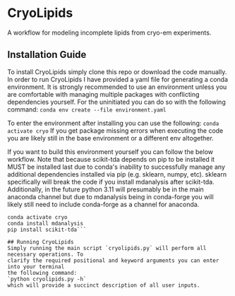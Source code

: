 # CryoLipids
A workflow for modeling incomplete lipids from cryo-em experiments.

## Installation Guide
To install CryoLipids simply clone this repo or download the code manually. In
order to run CryoLipids I have provided a yaml file for generating a conda environment.
It is strongly recommended to use an environment unless you are comfortable with managing
multiple packages with conflicting dependencies yourself. For the uninitiated you can
do so with the following command:
`conda env create --file environment.yaml`

To enter the environment after installing you can use the following:
`conda activate cryo`
If you get package missing errors when executing the code you are likely still in the
base environment or a different env altogether.

If you want to build this environment yourself you can follow the below workflow. Note that
because scikit-tda depends on pip to be installed it MUST be installed last due to conda's
inability to successfully manage any additional dependencies installed via pip (e.g. sklearn,
numpy, etc). sklearn specifically will break the code if you install mdanalysis after
scikit-tda. Additionally, in the future python 3.11 will presumably be in the main
anaconda channel but due to mdanalysis being in conda-forge you will likely still need
to include conda-forge as a channel for anaconda.

```conda create -c conda-forge python=3.11 -n cryo
conda activate cryo
conda install mdanalysis
pip install scikit-tda```

## Running CryoLipids
Simply running the main script `cryolipids.py` will perform all necessary operations. To
clarify the required positional and keyword arguments you can enter into your terminal
the following command:
`python cryolipids.py -h`
which will provide a succinct description of all user inputs.
